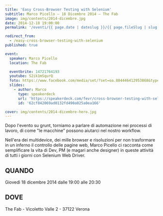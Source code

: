 ```yaml
---
title: 'Easy Cross-Browser Testing with Selenium'
subtitle: Marco Picello – 18 Dicembre 2014 – The Fab
image: img/contents/2014-dicembre.jpg
date: 2014-12-18 19:00:00
permalink: '/eventi/{{ page.date | dateslug }}/{{ page.fileSlug | slug }}/index.html'

redirect_from:
  - /easy-cross-browser-testing-with-selenium
published: true

event:
  speaker: Marco Picello
  location: The Fab

  eventbrite: 14721764193
  youtube: S2ik1mSqurQ
  foto: https://www.facebook.com/media/set/?set=oa.804446412953868&type=1
  slides:
    - author: Marco
      type: speakerdeck
      url: 'https://speakerdeck.com/fevr/cross-browser-testing-with-selenium'
      id: '62cf842069ad0132fd490a025a0ea166'

cover: img/contents/2014-dicembre-hero.jpg
---
```


Dopo l'evento su grunt, torniamo a parlare di automazione nei processi di lavoro, di come "le macchine"
possono aiutarci nel nostro workflow.

Nell'era dei multidevice, dei mille browser e risoluzioni per non trasformare in un inferno il controllo delle
pagine web, Marco Picello ci racconta come semplificare la vita di Dev, PM (e magari anche designer) in queste
attività di tutti i giorni con Selenium Web Driver.

## QUANDO

Giovedì 18 dicembre 2014 dalle 19:00 alle 20:30

## DOVE

The Fab - Vicoletto Valle 2 - 37122 Verona
